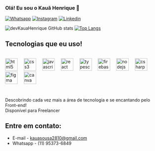 ### Olá! Eu sou o Kauã Henrique 👋

[![Whatsapp](https://img.shields.io/badge/WhatsApp-25D366?style=for-the-badge&logo=whatsapp&logoColor=white)](https://api.whatsapp.com/send/?phone=5511953736849&text=Ol%C3%A1%20Kau%C3%A3%20Henrique!)
[![Instagram](https://img.shields.io/badge/Instagram-E4405F?style=for-the-badge&logo=instagram&logoColor=white)](https://www.instagram.com/kaua_hsg/)
[![Linkedin](https://img.shields.io/badge/LinkedIn-0077B5?style=for-the-badge&logo=linkedin&logoColor=white)](https://www.linkedin.com/in/kau%C3%A3-henrique-78259a259/)

![devKauaHenrique GitHub stats](https://github-readme-stats.vercel.app/api?username=devKauaHenrique&show_icons=true&theme=dracula)
[![Top Langs](https://github-readme-stats.vercel.app/api/top-langs/?username=devKauaHenrique)](https://github.com/devKauaHenrique/github-readme-stats)

## Tecnologias que eu uso!

<div style="display: inline_block">
<br>
<div align="left">
  <img src="https://cdn.jsdelivr.net/gh/devicons/devicon/icons/html5/html5-original.svg" height="40" alt="html5 logo"  />
  <img width="12" />
  <img src="https://cdn.jsdelivr.net/gh/devicons/devicon/icons/css3/css3-original.svg" height="40" alt="css3 logo"  />
  <img width="12" />
  <img src="https://cdn.jsdelivr.net/gh/devicons/devicon/icons/javascript/javascript-plain.svg" height="40" alt="javascript logo"  />
  <img width="12" />
  <img src="https://cdn.jsdelivr.net/gh/devicons/devicon/icons/react/react-original.svg" height="40" alt="react logo"  />
  <img width="12" />
  <img src="https://cdn.jsdelivr.net/gh/devicons/devicon/icons/typescript/typescript-original.svg" height="40" alt="typescript logo"  />
  <img width="12" />
  <img src="https://cdn.jsdelivr.net/gh/devicons/devicon/icons/firebase/firebase-plain.svg" height="40" alt="firebase logo"  />
  <img width="12" />
  <img src="https://cdn.jsdelivr.net/gh/devicons/devicon/icons/nodejs/nodejs-original.svg" height="40" alt="nodejs logo"  />
  <img width="12" />
  <img src="https://cdn.jsdelivr.net/gh/devicons/devicon/icons/csharp/csharp-original.svg" height="40" alt="csharp logo"  />
  <img width="12" />
  <img src="https://cdn.jsdelivr.net/gh/devicons/devicon/icons/figma/figma-original.svg" height="40" alt="figma logo"  />
  <img width="12" />
  <img src="https://cdn.jsdelivr.net/gh/devicons/devicon/icons/canva/canva-original.svg" height="40" alt="canva logo"  />
</div>

###
<br>
Descobrindo cada vez mais a área de tecnologia e se encantando pelo Front-end!
<br>
Disponível para Freelancer

## Entre em contato:
- E-mail - kauasousa2810@gmail.com<br>
- Whatsapp - (11) 95373-6849
